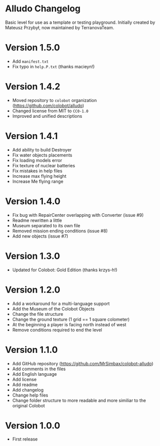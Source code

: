 # Alludo Changelog #

Basic level for use as a template or testing playground.
Initially created by Mateusz Przybył, now maintained by TerranovaTeam.

# Version 1.5.0 #
* Add `manifest.txt`
* Fix typo in `help.P.txt` (thanks macieyn!)

# Version 1.4.2 #
* Moved repository to `colobot` organization (https://github.com/colobot/alludo)
* Changed license from MIT to `CC0-1.0`
* Improved and unified descriptions

# Version 1.4.1 #
* Add ability to build Destroyer
* Fix water objects placements
* Fix loading models error
* Fix texture of nuclear batteries
* Fix mistakes in help files
* Increase max flying height
* Increase Me flying range

# Version 1.4.0 #
* Fix bug with RepairCenter overlapping with Converter (issue #9)
* Readme rewritten a little
* Museum separated to its own file
* Removed mission ending conditions (issue #8)
* Add new objects (issue #7)

# Version 1.3.0 #
* Updated for Colobot: Gold Edition (thanks krzys-h!)

# Version 1.2.0 #

* Add a workaround for a multi-language support
* Add the Museum of the Colobot Objects
* Change the file structure
* Change the ground texture (1 grid == 1 square colometer)
* At the beginning a player is facing north instead of west
* Remove conditions required to end the level

# Version 1.1.0 #

* Add GitHub repository (https://github.com/MrSimbax/colobot-alludo)
* Add comments in the files
* Add English language
* Add license
* Add readme
* Add changelog
* Change help files
* Change folder structure to more readable and more similiar to the original Colobot

# Version 1.0.0 #

* First release
